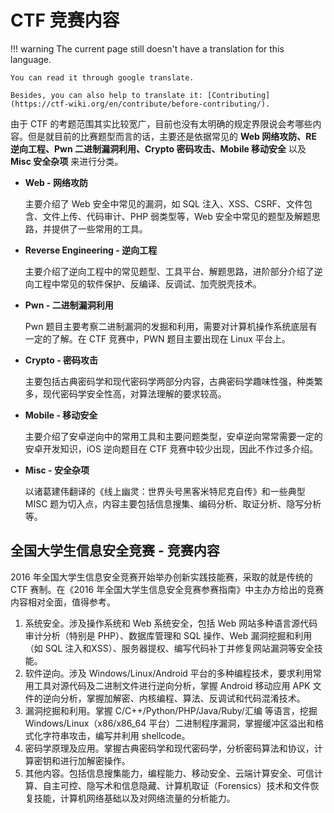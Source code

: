 # CTF 竞赛内容
!!! warning
    The current page still doesn't have a translation for this language.

    You can read it through google translate.

    Besides, you can also help to translate it: [Contributing](https://ctf-wiki.org/en/contribute/before-contributing/). 




由于 CTF 的考题范围其实比较宽广，目前也没有太明确的规定界限说会考哪些内容。但是就目前的比赛题型而言的话，主要还是依据常见的 **Web 网络攻防、RE 逆向工程、Pwn 二进制漏洞利用、Crypto 密码攻击、Mobile
移动安全** 以及 **Misc 安全杂项** 来进行分类。

-   **Web - 网络攻防**

    主要介绍了 Web 安全中常见的漏洞，如 SQL 注入、XSS、CSRF、文件包含、文件上传、代码审计、PHP 弱类型等，Web 安全中常见的题型及解题思路，并提供了一些常用的工具。

-   **Reverse Engineering - 逆向工程**

    主要介绍了逆向工程中的常见题型、工具平台、解题思路，进阶部分介绍了逆向工程中常见的软件保护、反编译、反调试、加壳脱壳技术。

-   **Pwn - 二进制漏洞利用**

    Pwn 题目主要考察二进制漏洞的发掘和利用，需要对计算机操作系统底层有一定的了解。在 CTF 竞赛中，PWN 题目主要出现在 Linux 平台上。

-   **Crypto - 密码攻击**

    主要包括古典密码学和现代密码学两部分内容，古典密码学趣味性强，种类繁多，现代密码学安全性高，对算法理解的要求较高。

-   **Mobile - 移动安全**

    主要介绍了安卓逆向中的常用工具和主要问题类型，安卓逆向常常需要一定的安卓开发知识，iOS 逆向题目在 CTF 竞赛中较少出现，因此不作过多介绍。

-   **Misc - 安全杂项**

    以诸葛建伟翻译的《线上幽灵：世界头号黑客米特尼克自传》和一些典型 MISC 题为切入点，内容主要包括信息搜集、编码分析、取证分析、隐写分析等。

## 全国大学生信息安全竞赛 - 竞赛内容

2016 年全国大学生信息安全竞赛开始举办创新实践技能赛，采取的就是传统的 CTF 赛制。在《2016 年全国大学生信息安全竞赛参赛指南》中主办方给出的竞赛内容相对全面，值得参考。

1.  系统安全。涉及操作系统和 Web 系统安全，包括 Web 网站多种语言源代码审计分析（特别是 PHP）、数据库管理和 SQL 操作、Web 漏洞挖掘和利用（如 SQL 注入和XSS）、服务器提权、编写代码补丁并修复网站漏洞等安全技能。
2.  软件逆向。涉及 Windows/Linux/Android 平台的多种编程技术，要求利用常用工具对源代码及二进制文件进行逆向分析，掌握 Android 移动应用 APK
    文件的逆向分析，掌握加解密、内核编程、算法、反调试和代码混淆技术。
3.  漏洞挖掘和利用。掌握 C/C++/Python/PHP/Java/Ruby/汇编 等语言，挖掘 Windows/Linux（x86/x86\_64 平台）二进制程序漏洞，掌握缓冲区溢出和格式化字符串攻击，编写并利用 shellcode。
4.  密码学原理及应用。掌握古典密码学和现代密码学，分析密码算法和协议，计算密钥和进行加解密操作。
5.  其他内容。包括信息搜集能力，编程能力、移动安全、云端计算安全、可信计算、自主可控、隐写术和信息隐藏、计算机取证（Forensics）技术和文件恢复技能，计算机网络基础以及对网络流量的分析能力。